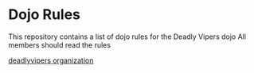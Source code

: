 Dojo Rules
==========

This repository contains a list of dojo rules for the Deadly Vipers dojo
All members should read the rules

[deadlyvipers organization](https://github.com/deadlyvipers)

